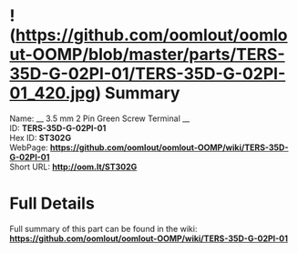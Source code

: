 
!(https://github.com/oomlout/oomlout-OOMP/blob/master/parts/TERS-35D-G-02PI-01/TERS-35D-G-02PI-01_420.jpg)
Summary
=================
  
Name: __ 3.5 mm 2 Pin Green Screw Terminal __    
ID: __TERS-35D-G-02PI-01__   
Hex ID: __ST302G__   
WebPage: __https://github.com/oomlout/oomlout-OOMP/wiki/TERS-35D-G-02PI-01__   
Short URL: __http://oom.lt/ST302G__   

Full Details
==========================
Full summary of this part can be found in the wiki:   
__https://github.com/oomlout/oomlout-OOMP/wiki/TERS-35D-G-02PI-01__    

